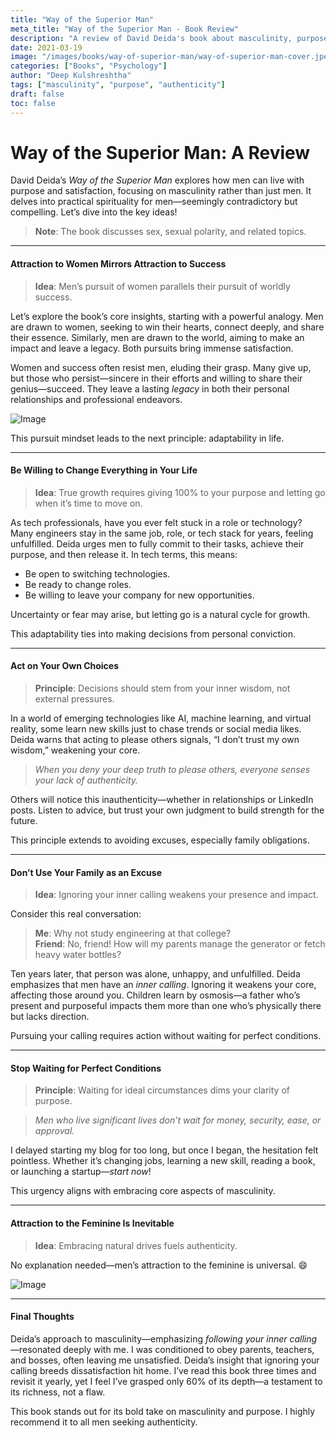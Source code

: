 ```yaml
---
title: "Way of the Superior Man"
meta_title: "Way of the Superior Man - Book Review"
description: "A review of David Deida's book about masculinity, purpose, and practical spirituality for men. Insights on following inner calling and living authentically."
date: 2021-03-19
image: "/images/books/way-of-superior-man/way-of-superior-man-cover.jpeg"
categories: ["Books", "Psychology"]
author: "Deep Kulshreshtha"
tags: ["masculinity", "purpose", "authenticity"]
draft: false
toc: false
---
```


# Way of the Superior Man: A Review

David Deida’s *Way of the Superior Man* explores how men can live with purpose and satisfaction, focusing on masculinity rather than just men. It delves into practical spirituality for men—seemingly contradictory but compelling. Let’s dive into the key ideas!

> **Note**: The book discusses sex, sexual polarity, and related topics.

---

#### Attraction to Women Mirrors Attraction to Success

> **Idea**: Men’s pursuit of women parallels their pursuit of worldly success.

Let’s explore the book’s core insights, starting with a powerful analogy. Men are drawn to women, seeking to win their hearts, connect deeply, and share their essence. Similarly, men are drawn to the world, aiming to make an impact and leave a legacy. Both pursuits bring immense satisfaction.

Women and success often resist men, eluding their grasp. Many give up, but those who persist—sincere in their efforts and willing to share their genius—succeed. They leave a lasting *legacy* in both their personal relationships and professional endeavors.

![Image](/images/books/way-of-superior-man/attraction-feminine.jpeg)

This pursuit mindset leads to the next principle: adaptability in life.

---

#### Be Willing to Change Everything in Your Life

> **Idea**: True growth requires giving 100% to your purpose and letting go when it’s time to move on.

As tech professionals, have you ever felt stuck in a role or technology? Many engineers stay in the same job, role, or tech stack for years, feeling unfulfilled. Deida urges men to fully commit to their tasks, achieve their purpose, and then release it. In tech terms, this means:

- Be open to switching technologies.
- Be ready to change roles.
- Be willing to leave your company for new opportunities.

Uncertainty or fear may arise, but letting go is a natural cycle for growth.

This adaptability ties into making decisions from personal conviction.

---

#### Act on Your Own Choices

> **Principle**: Decisions should stem from your inner wisdom, not external pressures.

In a world of emerging technologies like AI, machine learning, and virtual reality, some learn new skills just to chase trends or social media likes. Deida warns that acting to please others signals, “I don’t trust my own wisdom,” weakening your core.

> *When you deny your deep truth to please others, everyone senses your lack of authenticity.*

Others will notice this inauthenticity—whether in relationships or LinkedIn posts. Listen to advice, but trust your own judgment to build strength for the future.

This principle extends to avoiding excuses, especially family obligations.

---

#### Don’t Use Your Family as an Excuse

> **Idea**: Ignoring your inner calling weakens your presence and impact.

Consider this real conversation:

> **Me**: Why not study engineering at that college?  
> **Friend**: No, friend! How will my parents manage the generator or fetch heavy water bottles?

Ten years later, that person was alone, unhappy, and unfulfilled. Deida emphasizes that men have an *inner calling*. Ignoring it weakens your core, affecting those around you. Children learn by osmosis—a father who’s present and purposeful impacts them more than one who’s physically there but lacks direction.

Pursuing your calling requires action without waiting for perfect conditions.

---

#### Stop Waiting for Perfect Conditions

> **Principle**: Waiting for ideal circumstances dims your clarity of purpose.

> *Men who live significant lives don’t wait for money, security, ease, or approval.*

I delayed starting my blog for too long, but once I began, the hesitation felt pointless. Whether it’s changing jobs, learning a new skill, reading a book, or launching a startup—*start now*!

This urgency aligns with embracing core aspects of masculinity.

---

#### Attraction to the Feminine Is Inevitable

> **Idea**: Embracing natural drives fuels authenticity.

No explanation needed—men’s attraction to the feminine is universal. 😄

![Image](/images/books/way-of-superior-man/feminine-inevitable.jpeg)

---

#### Final Thoughts

Deida’s approach to masculinity—emphasizing *following your inner calling*—resonated deeply with me. I was conditioned to obey parents, teachers, and bosses, often leaving me unsatisfied. Deida’s insight that ignoring your calling breeds dissatisfaction hit home. I’ve read this book three times and revisit it yearly, yet I feel I’ve grasped only 60% of its depth—a testament to its richness, not a flaw.

This book stands out for its bold take on masculinity and purpose. I highly recommend it to all men seeking authenticity.








